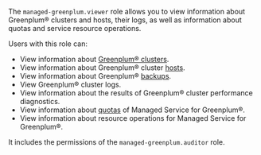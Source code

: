 The `managed-greenplum.viewer` role allows you to view information about Greenplum® clusters and hosts, their logs, as well as information about quotas and service resource operations.

Users with this role can:
* View information about [Greenplum® clusters](../../managed-greenplum/concepts/index.md).
* View information about Greenplum® cluster [hosts](../../managed-greenplum/concepts/instance-types.md).
* View information about Greenplum® [backups](../../managed-greenplum/concepts/backup.md).
* View Greenplum® cluster logs.
* View information about the results of Greenplum® cluster performance diagnostics.
* View information about [quotas](../../managed-greenplum/concepts/limits.md#quotas) of Managed Service for Greenplum®.
* View information about resource operations for Managed Service for Greenplum®.

It includes the permissions of the `managed-greenplum.auditor` role.